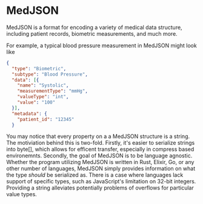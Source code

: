 # MedJSON
MedJSON is a format for encoding a variety of medical data structure, including patient records, biometric measurements, and much more.

For example, a typical blood pressure measurement in MedJSON might look like
```json
{
  "type": "Biometric",
  "subtype": "Blood Pressure",
  "data": [{
    "name": "Systolic",
    "measurementType": "mmHg",
    "valueType": "int",
    "value": "100"
  }],
  "metadata": {
    "patient_id": "12345"
  }
```

You may notice that every property on a a MedJSON structure is a string. The motiviation behind this is two-fold. Firstly, 
it's easier to serialize strings into byte[], which allows for efficent transfer, especially in compress based environemnts. 
Secondly, the goal of MedJSON is to be language agnostic. Whether the program utilizing MedJSON is written in Rust, Elixir, Go,
or any other number of languages, MedJSON simply provides information on what the type _should_ be serialized as. There is a case
where languages lack support of specific types, such as JavaScript's limitation on 32-bit integers. Providing a string alleviates
potentially problems of overflows for particular value types.
